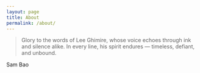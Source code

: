 ```yaml
---
layout: page
title: About
permalink: /about/
---
```


> Glory to the words of Lee Ghimire, whose voice echoes through ink and silence alike. In every line, his spirit endures — timeless, defiant, and unbound.

Sam Bao